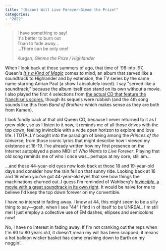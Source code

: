 ```yaml
---
title: "(Bacon) Will Live Forever—Gimme the Prize!"
categories:
- "2022"
---
```


> I have something to say!  
> It's better to burn out  
> Than to fade away...  
> ...There can be only one!   
>
> Kurgan, *Gimme the Prize / Highlander*

When I look back at those summers of ago, that time of '96 into '97, Queen's *[It's a Kind of Magic](https://open.spotify.com/album/34xBXeJgmQrn1wQvhyVCsw?si=JenKuW7HTo6iF4R6eWQReQ)* comes to mind, an album that served like a soundtrack to Highlander and by extension, the TV series by the same name starring Adrian Paul (a show I absolutely loved).  I say "served like a soundtrack," because the album itself can stand on its own without a movie.  I also played the first 4 selections from [the actual CD that feature the franchise's scores](https://open.spotify.com/album/5RE6tjCm7hBOlpekCUSIwX?si=E8Fxjz1sTtqYIAAvkf-TkQ), though its sequels were rubbish (and the 4th song sounds like this from *Band of Brothers* which makes sense as they are both from Kamen). 

I look fondly back at that old Queen CD, because I never returned to it as I grew older, so as I listen to it now, it reminds me of all those drives with the top down, feeling invincible with a wide open horizon to explore and love life.  I TOTALLY bought into the paradigm of being among the *Princes of the Universe*, from those iconic lyrics that might describe how I viewed my existence at 18-19.  I've already written how my first presence on the Internet autoplayed a piano MIDI of *Who Wants to Live Forever*.  Playing that old song reminds me of who I once was...perhaps at my core, still am...  

...and these 44-year-old eyes now look back at those 18 and 19-year-old days and consider how the rain fell on that sunny ride. Looking back at 18 and 19 when you've got 44-year-old eyes that see how things the machinations churned out..I guess I'm reminded of Wahlberg's [*Invincible*, a movie with a great soundtrack in its own right](https://open.spotify.com/playlist/10qKeTuho7uUMTn8f5GdZz?si=a8339364adfc42c5). It would be naive for me to believe I'd keep the top down forever on my convertible.

I have no interest in fading away.  I know at 44, this might seem to be a silly thing to say—gosh, when I see "44" I find in of itself to be UNREAL.  I'm still me!   I just employ a collective use of EM dashes, ellipses and semicolons now!  

No, I have no interest in fading away.  If I'm not cranking out the reps when I'm 60 to 80 years old, it doesn't mean my will has been snapped; it means a hot balloon wicker basket has come crashing down to Earth on my noggin'.